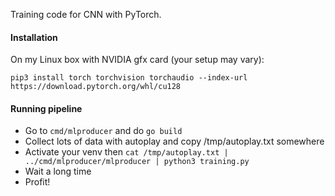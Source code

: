 Training code for CNN with PyTorch.


#### Installation

On my Linux box with NVIDIA gfx card (your setup may vary):

```
pip3 install torch torchvision torchaudio --index-url https://download.pytorch.org/whl/cu128
```

#### Running pipeline

- Go to `cmd/mlproducer` and do `go build`
- Collect lots of data with autoplay and copy /tmp/autoplay.txt somewhere
- Activate your venv then `cat /tmp/autoplay.txt | ../cmd/mlproducer/mlproducer | python3 training.py`
- Wait a long time
- Profit!